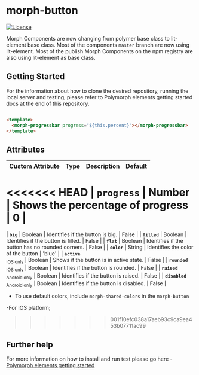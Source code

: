 # morph-button

[![License](https://img.shields.io/badge/License-Apache%202.0-blue.svg)](https://opensource.org/licenses/Apache-2.0) 

Morph Components are now changing from polymer base class to lit-element base class. Most of the components `master` branch are now using lit-element. Most of the publish Morph Components on the npm registry are also using lit-element as base class.



## Getting Started

For the information about how to clone the desired repository, running the local server and testing, please refer to Polymorph elements getting started docs at the end of this repository.

  ```html

  <template>
    <morph-progressbar progress="${this.percent}"></morph-progressbar>
  </template>

  ```

## Attributes

|     Custom Attribute    |   Type  |               Description               | Default |
|:-----------------------:|:-------:|:---------------------------------------:|:-------:|
<<<<<<< HEAD
|           **`progress`**           | Number | Shows the percentage of progress  |  0  |
=======
|           **`big`**           | Boolean | Identifies if the button is big.        |  False  |
|          **`filled`**         | Boolean | Identifies if the button is filled.     |  False  |
|          **`flat`**           | Boolean | Identifies if the button has no rounded corners.     |  False  |
|          **`color`**          |  String | Identifies the color of the button      | 'blue'  |
|   **`active`**<br> <sub>IOS only</sub>   | Boolean | Shows if the button is in active state. |  False  |
| **`rounded`**<br> <sub>IOS only</sub>  | Boolean | Identifies if the button is rounded.    |  False  |
| **`raised`**<br> <sub>Android only</sub> | Boolean | Identifies if the button is raised.     |  False  |
| **`disabled`**<br> <sub>Android only</sub> | Boolean | Identifies if the button is disabled.     |  False  |

- To use default colors, include `morph-shared-colors` in the `morph-button`


-For IOS platform;
>>>>>>> 001f10efc038a17aeb93c9ca9ea453b07711ac99


## Further help

For more information on how to install and run test please go here - [Polymorph elements getting started]

[Polymorph elements getting started]: https://github.com/moduware/polymorph-components/blob/master/INFO.md
